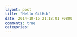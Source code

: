 ```yaml
---
layout: post
title: "Hello GitHub"
date: 2014-10-15 21:18:01 +0800
comments: true
categories: 
---
```

